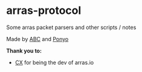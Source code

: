 # arras-protocol

Some arras packet parsers and other scripts / notes

Made by [ABC](https://github.com/ABCxFF) and [Ponyo](https://github.com/CantRunRiver)

**Thank you to:**  
- [CX](https://github.com/cx88) for being the dev of arras.io
